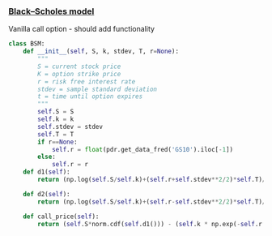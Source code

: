 ### [Black–Scholes model](https://github.com/Johanlai/f_functions/blob/main/Explanations.md#blackscholes-model)
Vanilla call option - should add functionality
```python
class BSM:
    def __init__(self, S, k, stdev, T, r=None):
        """
        S = current stock price
        K = option strike price
        r = risk free interest rate
        stdev = sample standard deviation
        t = time until option expires
        """
        self.S = S
        self.k = k
        self.stdev = stdev
        self.T = T
        if r==None:
            self.r = float(pdr.get_data_fred('GS10').iloc[-1])
        else:
            self.r = r
    def d1(self):
        return (np.log(self.S/self.k)+(self.r+self.stdev**2/2)*self.T)/(self.stdev*np.sqrt(self.T))

    def d2(self):
        return (np.log(self.S/self.k)+(self.r-self.stdev**2/2)*self.T)/(self.stdev*np.sqrt(self.T))

    def call_price(self):
        return (self.S*norm.cdf(self.d1())) - (self.k * np.exp(-self.r * self.T) * norm.cdf(self.d2()))
```
